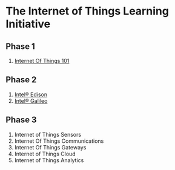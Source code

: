 The Internet of Things Learning Initiative
==

## Phase 1
1. [Internet Of Things 101](https://theiotlearninginitiative.gitbooks.io/internetofthings101/)

## Phase 2
1. [Intel® Edison](https://theiotlearninginitiative.gitbooks.io/inteledison/)
2. [Intel® Galileo](https://theiotlearninginitiative.gitbooks.io/intelgalileo/)

## Phase 3
1. Internet of Things Sensors
2. Internet Of Things Communications
3. Internet Of Things Gateways
4. Internet of Things Cloud
5. Internet of Things Analytics
